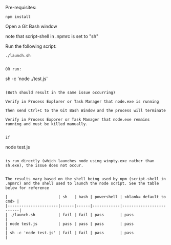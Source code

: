 Pre-requisites:

```
npm install
```

Open a Git Bash window

note that script-shell in .npmrc is set to "sh"

Run the following script:

```
./launch.sh
```
```

OR run:

```
sh -c 'node ./test.js'
```

(Both should result in the same issue occurring)

Verify in Process Explorer or Task Manager that node.exe is running

Then send Ctrl+C to the Git Bash Window and the process will terminate

Verify in Process Exporer or Task Manager that node.exe remains running and must be killed manually.


if

```
node test.js
```

is run directly (which launches node using winpty.exe rather than sh.exe), the issue does not occur.


The results vary based on the shell being used by npm (script-shell in .npmrc) and the shell used to launch the node script. See the table below for reference

|                      | sh   | bash | powershell | <blank= default to cmd> |
|----------------------|------|------|------------|-------------------------|
| ./launch.sh          | fail | fail | pass       | pass                    |
| node test.js         | pass | pass | pass       | pass                    |
| sh -c 'node test.js' | fail | fail | pass       | pass                    |